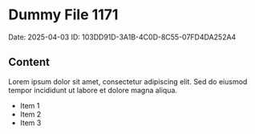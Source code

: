 # Dummy File 1171

Date: 2025-04-03
ID: 103DD91D-3A1B-4C0D-8C55-07FD4DA252A4

## Content

Lorem ipsum dolor sit amet, consectetur adipiscing elit.
Sed do eiusmod tempor incididunt ut labore et dolore magna aliqua.

* Item 1
* Item 2
* Item 3

